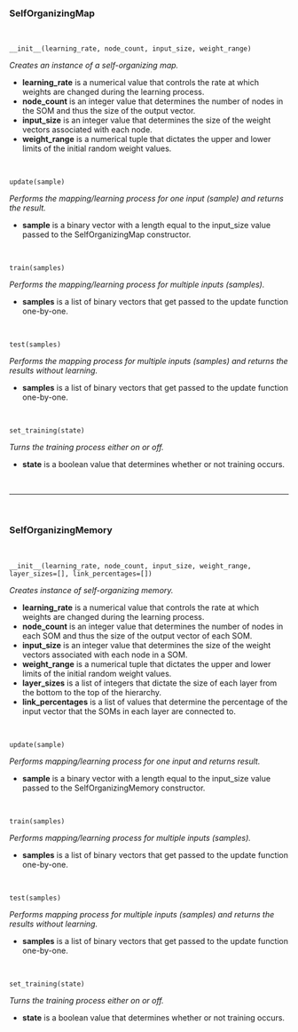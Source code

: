 ### SelfOrganizingMap

<br/>

	__init__(learning_rate, node_count, input_size, weight_range)

_Creates an instance of a self-organizing map._

* __learning_rate__ is a numerical value that controls the rate at which weights are changed during the learning process.
* __node_count__ is an integer value that determines the number of nodes in the SOM and thus the size of the output vector.
* __input_size__ is an integer value that determines the size of the weight vectors associated with each node.
* __weight_range__ is a numerical tuple that dictates the upper and lower limits of the initial random weight values. 

<br/>
	
	update(sample)

_Performs the mapping/learning process for one input (sample) and returns the result._

* __sample__ is a binary vector with a length equal to the input_size value passed to the SelfOrganizingMap constructor. 

<br/>

	train(samples)
		
_Performs the mapping/learning process for multiple inputs (samples)._

* __samples__ is a list of binary vectors that get passed to the update function one-by-one.

<br/>

	test(samples)
			
_Performs the mapping process for multiple inputs (samples) and returns the results without learning._

* __samples__ is a list of binary vectors that get passed to the update function one-by-one.

<br/>

	set_training(state)

_Turns the training process either on or off._

* __state__ is a boolean value that determines whether or not training occurs.

<br/>

***

<br/>

### SelfOrganizingMemory

<br/>

	__init__(learning_rate, node_count, input_size, weight_range, layer_sizes=[], link_percentages=[])
	
_Creates instance of self-organizing memory._
	
* __learning_rate__ is a numerical value that controls the rate at which weights are changed during the learning process.
* __node_count__ is an integer value that determines the number of nodes in each SOM and thus the size of the output vector of each SOM.
* __input_size__ is an integer value that determines the size of the weight vectors associated with each node in a SOM.
* __weight_range__ is a numerical tuple that dictates the upper and lower limits of the initial random weight values.
* __layer_sizes__ is a list of integers that dictate the size of each layer from the bottom to the top of the hierarchy.
* __link_percentages__ is a list of values that determine the percentage of the input vector that the SOMs in each layer are connected to. 

<br/>

	update(sample)

_Performs mapping/learning process for one input and returns result._

* __sample__ is a binary vector with a length equal to the input_size value passed to the SelfOrganizingMemory constructor. 

<br/>

	train(samples)
	
_Performs mapping/learning process for multiple inputs (samples)._

* __samples__ is a list of binary vectors that get passed to the update function one-by-one.

<br/>

	test(samples)
			
_Performs mapping process for multiple inputs (samples) and returns the results without learning._

* __samples__ is a list of binary vectors that get passed to the update function one-by-one.

<br/>

	set_training(state)

_Turns the training process either on or off._

* __state__ is a boolean value that determines whether or not training occurs.

<br/>
